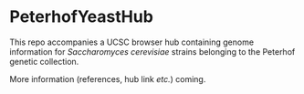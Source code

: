 # PeterhofYeastHub

This repo accompanies a UCSC browser hub containing genome information for *Saccharomyces cerevisiae* strains belonging to the Peterhof genetic collection.

More information (references, hub link *etc.*) coming.
